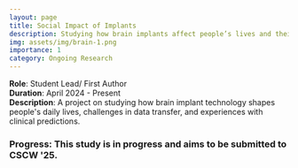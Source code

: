 ```yaml
---
layout: page
title: Social Impact of Implants
description: Studying how brain implants affect people’s lives and their interaction with doctors.
img: assets/img/brain-1.png
importance: 1
category: Ongoing Research
---
```


**Role**: Student Lead/ First Author  
**Duration**: April 2024 - Present  
**Description**: A project on studying how brain implant technology shapes people's daily lives, challenges in data transfer, and experiences with clinical predictions.

### Progress: This study is in progress and aims to be submitted to CSCW '25.
